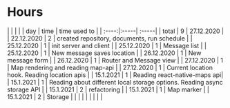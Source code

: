 # Hours
| | | | 
| day | time | time used to   |
| :----:|:-----| :-----|
| total   | 9   | 27.12.2020 | 
| 22.12.2020 | 2 | created repository, documents, run schedule |
| 25.12.2020 | 1 | init server and client | 
| 25.12.2020 | 1 | Message list |
| 25.12.2020 | 1 | New message saves location |
| 26.12.2020 | 1 | New message form |
| 26.12.2020 | 1 | Router and Message view |
| 27.12.2020 | 1 | Map rendering and reading map-api |
| 27.12.2020 | 1 | Current location hook. Reading location apis |
| 15.1.2021 | 1 | Reading react-native-maps api| 
| 15.1.2021 | 1 | Reading about different local storage options. Reading async storage API | 
| 15.1.2021 | 2 | refactoring | 
| 15.1.2021 | 1 | Map marker | 
| 15.1.2021 | 2 | Storage | 
| | | | 
| | | | 
